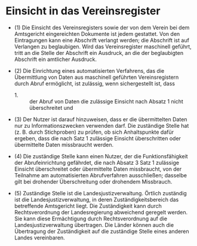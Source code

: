 # Einsicht in das Vereinsregister

- (1) Die Einsicht des Vereinsregisters sowie der von dem Verein bei dem Amtsgericht eingereichten Dokumente ist jedem gestattet. Von den Eintragungen kann eine Abschrift verlangt werden; die Abschrift ist auf Verlangen zu beglaubigen. Wird das Vereinsregister maschinell geführt, tritt an die Stelle der Abschrift ein Ausdruck, an die der beglaubigten Abschrift ein amtlicher Ausdruck.

- (2) Die Einrichtung eines automatisierten Verfahrens, das die Übermittlung von Daten aus maschinell geführten Vereinsregistern durch Abruf ermöglicht, ist zulässig, wenn sichergestellt ist, dass <dl style="font-weight:normal;font-style:normal;text-decoration:none;"><dt>1.</dt><dd style="font-weight:normal;font-style:normal;text-decoration:none;"><div>der Abruf von Daten die zulässige Einsicht nach Absatz 1 nicht überschreitet und

- (3) Der Nutzer ist darauf hinzuweisen, dass er die übermittelten Daten nur zu Informationszwecken verwenden darf. Die zuständige Stelle hat (z. B. durch Stichproben) zu prüfen, ob sich Anhaltspunkte dafür ergeben, dass die nach Satz 1 zulässige Einsicht überschritten oder übermittelte Daten missbraucht werden.

- (4) Die zuständige Stelle kann einen Nutzer, der die Funktionsfähigkeit der Abrufeinrichtung gefährdet, die nach Absatz 3 Satz 1 zulässige Einsicht überschreitet oder übermittelte Daten missbraucht, von der Teilnahme am automatisierten Abrufverfahren ausschließen; dasselbe gilt bei drohender Überschreitung oder drohendem Missbrauch.

- (5) Zuständige Stelle ist die Landesjustizverwaltung. Örtlich zuständig ist die Landesjustizverwaltung, in deren Zuständigkeitsbereich das betreffende Amtsgericht liegt. Die Zuständigkeit kann durch Rechtsverordnung der Landesregierung abweichend geregelt werden. Sie kann diese Ermächtigung durch Rechtsverordnung auf die Landesjustizverwaltung übertragen. Die Länder können auch die Übertragung der Zuständigkeit auf die zuständige Stelle eines anderen Landes vereinbaren.

